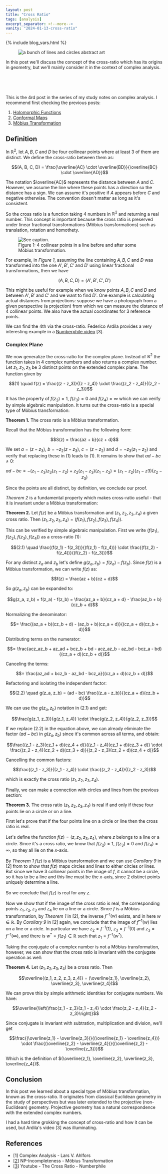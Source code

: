 ```yaml
---
layout: post
title: "Cross Ratio"
tags: [analysis]
excerpt_separator: <!--more-->
vanity: "2024-01-13-cross-ratio"
---
```


{% include blog_vars.html %}

<figure class="image_float_left">
  <img src="{{resources_path}}/thumbnail.png" alt="a bunch of lines and circles abstract art" />
</figure>

In this post we'll discuss the concept of the cross-ratio which has its origins in geometry, but we'll mainly consider it in the context of complex analysis.

<!--more-->

<br /><br /><br />

This is the 4rd post in the series of my study notes on complex analysis. I recommend first checking the previous posts:

1. [Holomorphic Functions]({{blog}}/2023/12/21/holomorphic-functions.html)
2. [Conformal Maps]({{blog}}/2023/12/30/conformal-maps.html)
3. [Möbius Transformation]({{blog}}/2024/01/08/mobius-transformation.html)

## Definition

In $\mathbb{R}^2$, let $A, B, C$ and $D$ be four collinear points where at least 3 of them are distinct. We define the cross-ratio between them as:

$$(A, B, C, D) = \frac{\overline{AC} \cdot \overline{BD}}{\overline{BC} \cdot \overline{AD}}$$

The notation $\overline{AC}$ represents the distance between $A$ and $C$. However, we assume the line where these points has a direction so the distance has a sign. We can assume it's positive if $A$ appears before $C$ and negative otherwise. The convention doesn't matter as long as it's consistent.

So the cross ratio is a function taking 4 numbers in $\mathbb{R}^2$ and returning a real number. This concept is important because the cross ratio is preserved under linear fractional transformations (Möbius transformations) such as translation, rotation and homothety.

<figure class="center_children">
  <img src="{{resources_path}}/collinear.png" alt="See caption." />
  <figcaption>Figure 1: 4 collinear points in a line before and after some Möbius transformation.</figcaption>
</figure>

For example, in *Figure 1*, assuming the line containing $A, B, C$ and $D$ was transformed into the one $A', B', C'$ and $D'$ using linear fractional transformations, then we have

$$(A, B, C, D) = (A', B', C', D')$$

This might be useful for example when we know points $A, B, C$ and $D$ and between $A', B'$ and $C'$ and we want to find $D'$. One example is calculating actual distances from projections: suppose we have a photograph from a given perspective (a projection) from which we can measure the distance of 4 collinear points. We also have the actual coordinates for 3 reference points.

We can find the 4th via the cross-ratio. Federico Ardila provides a very interesting example in a [Numberphile video](https://www.youtube.com/watch?v=ffvojZONF_A) [3].

### Complex Plane

We now generalize the cross-ratio for the complex plane. Instead of $\mathbb{R}^2$ the function takes in 4 complex numbers and also returns a complex number. Let $z_1, z_2, z_3$ be 3 distinct points on the extended complex plane. The function given by

$$(1) \quad f(z) = \frac{(z - z_3)}{(z - z_4)} \cdot \frac{(z_2 - z_4)}{(z_2 - z_3)}$$

It has the property of $f(z_2) = 1$, $f(z_3) = 0$ and $f(z_4) = \infty$ which we can verify by simple algebraic manipulation. It turns out the cross-ratio is a special type of Möbius transformation:

**Theorem 1.** The cross ratio is a Möbius transformation.

<proof>

Recall that the Möbius transformation has the following form:

$$S(z) = \frac{az + b}{cz + d}$$

We set $a = (z - z_3)$, $b = -z_2(z - z_3)$, $c = (z - z_2)$ and $d = -z_3(z_1 - z_2)$ and verify that replacing these in $(1)$ leads to $(1)$. It remains to show that $ad - bc \ne 0$:

$$ad - bc = -(z_1 - z_3)z_3(z_1 - z_2) + z_2(z_1 - z_3)(z_1 - z_2) = (z_1 - z_2)(z_1 - z3)(z_2 - z_3)$$

Since the points are all distinct, by definition, we conclude our proof.

</proof>

*Theorem 2* is a fundamental property which makes cross-ratio useful - that it is invariant under a Möbius transformation:

**Theorem 2.** Let $f(z)$ be a Möbius transformation and $(z_1, z_2, z_3, z_4)$ a given cross ratio. Then $(z_1, z_2, z_3, z_4) = (f(z_1), f(z_2), f(z_3), f(z_4))$.

<proof>

This can be verified by simple algebraic manipulation. First we write $(f(z_1), f(z_2), f(z_3), f(z_4))$ as a cross-ratio $(1)$:

$$(2.1) \quad \frac{(f(z_1) - f(z_3))}{(f(z_1) - f(z_4))} \cdot \frac{(f(z_2) - f(z_4))}{(f(z_2) - f(z_3))}$$

For any distinct $z_a$ and $z_b$ let's define $g(z_a, z_b) = f(z_a) - f(z_b)$. Since $f(z)$ is a Möbius transformation, we can write $f(z)$ as:

$$f(z) = \frac{az + b}{cz + d}$$

So $g(z_a, z_b)$ can be expanded to:

$$g(z_a, z_b) = f(z_a) - f(z_b) = \frac{az_a + b}{cz_a + d} - \frac{az_b + b}{cz_b + d}$$

Normalizing the denominator:

$$= \frac{(az_a + b)(cz_b + d) - (az_b + b)(cz_a + d)}{(cz_a + d)(cz_b + d)}$$

Distributing terms on the numerator:

$$= \frac{acz_az_b + az_ad + bcz_b + bd - acz_az_b - az_bd - bcz_a - bd}{(cz_a + d)(cz_b + d)}$$

Canceling the terms:

$$= \frac{az_ad + bcz_b - az_bd - bcz_a}{(cz_a + d)(cz_b + d)}$$

Refactoring and isolating the independent factor:

$$(2.2) \quad g(z_a, z_b) = (ad - bc) \frac{(z_a - z_b)}{(cz_a + d)(cz_b + d)}$$

We can use the $g(z_a, z_b)$ notation in (2.1) and get:

$$\frac{g(z_1, z_3)}{g(z_1, z_4)} \cdot \frac{g(z_2, z_4)}{g(z_2, z_3)}$$

If we replace $(2.2)$ in the equation above, we can already eliminate the factor $(ad - bc)$ in $g(z_a, z_b)$ since it's common across all terms, and obtain:

$$\frac{(z_1 - z_3)(cz_1 + d)(cz_4 + d)}{(z_1 - z_4)(cz_1 + d)(cz_3 + d)} \cdot \frac{(z_2 - z_4)(cz_2 + d)(cz_3 + d)}{(z_2 - z_3)(cz_2 + d)(cz_4 + d)}$$

Cancelling the common factors:

$$\frac{(z_1 - z_3)}{(z_1 - z_4)} \cdot \frac{(z_2 - z_4)}{(z_2 - z_3)}$$

which is exactly the cross ratio $(z_1, z_2, z_3, z_4)$.

</proof>

Finally, we can make a connection with circles and lines from the previous section:

**Theorem 3.** The cross ratio $(z_1, z_2, z_3, z_4)$ is real if and only if these four points lie on a circle or on a line.

<proof>

First let's prove that if the four points line on a circle or line then the cross ratio is real.
<br /><br />
Let's define the function $f(z) = (z, z_2, z_3, z_4)$, where $z$ belongs to a line or a circle. Since it's a cross ratio, we know that $f(z_2) = 1$, $f(z_3) = 0$ and $f(z_4) = \infty$, so they all lie on the $x$-axis.
<br /><br />
By <i>Theorem 1</i> $f(z)$ is a Möbius transformation and we can use <i>Corollary 9</i> in [2] from to show that $f(z)$ maps circles and lines to either circles or lines. But since we have 3 collinear points in the image of $f$, it cannot be a circle, so it has to be a line and this line must be the $x$-axis, since 2 distinct points uniquely determine a line.
<br /><br />
So we conclude that $f(z)$ is real for any $z$.
<br /><br />
Now we show that if the image of the cross ratio is real, the corresponding points $z_1, z_2, z_3$ and $z_4$ lie on a line or a circle. Since $f$ is a Möbius transformation, by <i>Theorem 1</i> in [2], the inverse $f^{-1}(w)$ exists, and in here $w \in \mathbb{R}$.
By <i>Corollary 9</i> in [2] again, we conclude that the image of $f^{-1}(w)$ lies on a line or a cicle. In particular we have $z_2 = f^{-1}(1)$, $z_3 = f^{-1}(0)$ and $z_3 = f^{-1}(\infty)$, and there is $w^{*} = f(z_1) \in \mathbb{R}$ such that $z_1 = f^{-1}(w^{*})$.

</proof>

Taking the conjugate of a complex number is not a Möbius transformation, however, we can show that the cross ratio is invariant with the conjugate operation as well:

**Theorem 4.** Let $(z_1, z_2, z_3, z_4)$ be a cross ratio. Then

$$\overline{(z_1, z_2, z_3, z_4)} = (\overline{z_1}, \overline{z_2}, \overline{z_3}, \overline{z_4})$$

<proof>
We can prove this by simple arithmetic identities for conjugate numbers. We have:

$$\overline{\left(\frac{z_1 - z_3}{z_1 - z_4} \cdot \frac{z_2 - z_4}{z_2 - z_3}\right)}$$

Since conjugate is invariant with subtration, multiplication and division, we'll get

$$\frac{(\overline{z_1} - \overline{z_3})}{(\overline{z_1} - \overline{z_4})} \cdot \frac{(\overline{z_2} - \overline{z_4})}{(\overline{z_2} - \overline{z_3})}$$

Which is the definition of $(\overline{z_1}, \overline{z_2}, \overline{z_3}, \overline{z_4})$.

</proof>

## Conclusion

In this post we learned about a special type of Möbius transformation, known as the cross-ratio. It originates from classical Euclidean geometry in the study of perspectives but was later extended to the projective (non-Euclidean) geometry. Projective geometry has a natural correspondence with the extended complex numbers.

I had a hard time grokking the concept of cross-ratio and how it can be used, but Ardila's video [3] was illuminating.


## References

* [1] Complex Analysis - Lars V. Ahlfors
* [[2](({{blog}}/2024/01/08/mobius-transformation.html))] NP-Incompleteness - Möbius Transformation
* [[3](https://www.youtube.com/watch?v=ffvojZONF_A)] Youtube - The Cross Ratio - Numberphile
